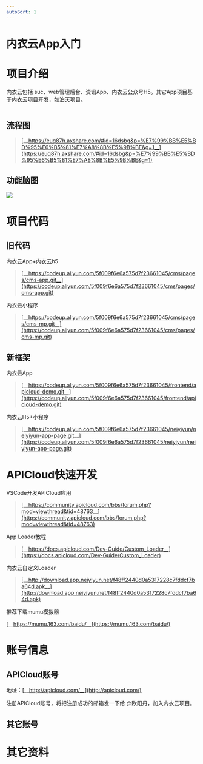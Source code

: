 ```yaml
---
autoSort: 1
---
```

# 内衣云App入门
# 项目介绍

内衣云包括 suc、web管理后台、资讯App、内衣云公众号H5。其它App项目基于内衣云项目开发，如泊天项目。

```text

```

## 流程图

> [__https://euq87h.axshare.com/#id=16dsbg&p=%E7%99%BB%E5%BD%95%E6%B5%81%E7%A8%8B%E5%9B%BE&g=1__](https://euq87h.axshare.com/#id=16dsbg&p=%E7%99%BB%E5%BD%95%E6%B5%81%E7%A8%8B%E5%9B%BE&g=1)



## 功能脑图

![](https://tcs-devops.aliyuncs.com/storage/102801c99ad11f9e199e50d964c5cb228d5e?Signature=eyJhbGciOiJIUzI1NiIsInR5cCI6IkpXVCJ9.eyJBcHBJRCI6IjVlNzQ4MmQ2MjE1MjJiZDVjN2Y5YjMzNSIsIl9hcHBJZCI6IjVlNzQ4MmQ2MjE1MjJiZDVjN2Y5YjMzNSIsIl9vcmdhbml6YXRpb25JZCI6IiIsImV4cCI6MTY1MjUwMTA0MiwiaWF0IjoxNjUxODk2MjQyLCJyZXNvdXJjZSI6Ii9zdG9yYWdlLzEwMjgwMWM5OWFkMTFmOWUxOTllNTBkOTY0YzVjYjIyOGQ1ZSJ9.6wMRD_6IgDvi_obyCkniVEYa92kplsGbvdeqgr6al9k&download=%E5%86%85%E8%A1%A3%E4%BA%91%E5%B7%B2%E6%B7%BB%E5%8A%A01.png "")



# 项目代码

## 旧代码

内衣云App+内衣云h5

> [__https://codeup.aliyun.com/5f009f6e6a575d7f23661045/cms/pages/cms-app.git__](https://codeup.aliyun.com/5f009f6e6a575d7f23661045/cms/pages/cms-app.git)

内衣云小程序

> [__https://codeup.aliyun.com/5f009f6e6a575d7f23661045/cms/pages/cms-mp.git__](https://codeup.aliyun.com/5f009f6e6a575d7f23661045/cms/pages/cms-mp.git)



## 新框架

内衣云App

> [__https://codeup.aliyun.com/5f009f6e6a575d7f23661045/frontend/apicloud-demo.git__](https://codeup.aliyun.com/5f009f6e6a575d7f23661045/frontend/apicloud-demo.git)

内衣云H5+小程序

> [__https://codeup.aliyun.com/5f009f6e6a575d7f23661045/neiyiyun/neiyiyun-app-page.git__](https://codeup.aliyun.com/5f009f6e6a575d7f23661045/neiyiyun/neiyiyun-app-page.git)



# APICloud快速开发

VSCode开发APICloud应用

> [__https://community.apicloud.com/bbs/forum.php?mod=viewthread&tid=48763__](https://community.apicloud.com/bbs/forum.php?mod=viewthread&tid=48763)

App Loader教程

> [__https://docs.apicloud.com/Dev-Guide/Custom_Loader__](https://docs.apicloud.com/Dev-Guide/Custom_Loader)

内衣云自定义Loader

> [__http://download.app.neiyiyun.net/f48ff2440d0a5317228c7fddcf7ba64d.apk__](http://download.app.neiyiyun.net/f48ff2440d0a5317228c7fddcf7ba64d.apk)

推荐下载mumu模拟器

[__https://mumu.163.com/baidu/__](https://mumu.163.com/baidu/)



# 账号信息

## APICloud账号

地址：[__http://apicloud.com/__](http://apicloud.com/)

注册APICloud账号，将把注册成功的邮箱发一下给 @欧阳丹，加入内衣云项目。

## 其它账号





# 其它资料



